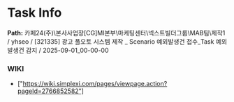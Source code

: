 # Task Info

**Path:** 카페24(주)\본사사업장\[CG]MI본부\마케팅센터\넥스트빌더그룹\MAB팀\제작1 / yhseo / [321335] 광고 풀오토 시스템 제작 _ Scenario 예외발생건 접수_Task 예외 발생건 감지 / 2025-09-01_00-00-00

### WIKI
- ["https://wiki.simplexi.com/pages/viewpage.action?pageId=2766852582"]

